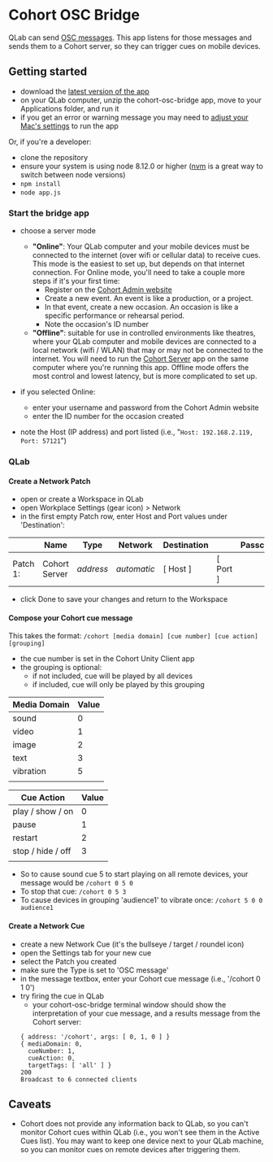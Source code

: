 # Cohort OSC Bridge
QLab can send [OSC messages](https://figure53.com/docs/qlab/v3/control/osc-cues/). This app listens for those messages and sends them to a Cohort server, so they can trigger cues on mobile devices.

## Getting started
- download the [latest version of the app](https://cohort.rocks/binaries/cohort-osc-bridge-v0.3.0.zip)
- on your QLab computer, unzip the cohort-osc-bridge app, move to your Applications folder, and run it
- if you get an error or warning message you may need to [adjust your Mac's settings](https://www.imore.com/how-open-apps-anywhere-macos-catalina-and-mojave) to run the app

Or, if you're a developer:
- clone the repository
- ensure your system is using node 8.12.0 or higher ([nvm](https://github.com/nvm-sh/nvm#installation-and-update) is a great way to switch between node versions)
- `npm install`
- `node app.js`

### Start the bridge app
- choose a server mode  
  - **"Online"**: Your QLab computer and your mobile devices must be connected to the internet (over wifi or cellular data) to receive cues. This mode is the easiest to set up, but depends on that internet connection. For Online mode, you'll need to take a couple more steps if it's your first time:
    - Register on the [Cohort Admin website](https://new.cohort.rocks/admin)
    - Create a new event. An event is like a production, or a project.
    - In that event, create a new occasion. An occasion is like a specific performance or rehearsal period.
    - Note the occasion's ID number
  - **"Offline"**: suitable for use in controlled environments like theatres, where your QLab computer and mobile devices are connected to a local network (wifi / WLAN) that may or may not be connected to the internet. You will need to run the [Cohort Server](https://github.com/jakemoves/cohort-server) app on the same computer where you're running this app. Offline mode offers the most control and lowest latency, but is more complicated to set up.

- if you selected Online:
  - enter your username and password from the Cohort Admin website
  - enter the ID number for the occasion created

- note the Host (IP address) and port listed (i.e., "`Host: 192.168.2.119, Port: 57121`")

### QLab

#### Create a Network Patch
- open or create a Workspace in QLab
- open Workplace Settings (gear icon) > Network
- in the first empty Patch row, enter Host and Port values under 'Destination':

|          | Name          | Type      | Network     | Destination |          | Passcode |
| ---------|---------------|-----------|-------------|-------------|----------|--------- |
| Patch 1: | Cohort Server | _address_ | _automatic_ | [ Host ]    | [ Port ] |          |

- click Done to save your changes and return to the Workspace


#### Compose your Cohort cue message
This takes the format:
`/cohort [media domain] [cue number] [cue action] [grouping]`

- the cue number is set in the Cohort Unity Client app
- the grouping is optional:
  - if not included, cue will be played by all devices
  - if included, cue will only be played by this grouping

| Media Domain | Value |
|--------------|-------|
| sound        | 0     |
| video        | 1     |
| image        | 2     |
| text         | 3     |
| vibration    | 5     |
|                      |

| Cue Action        | Value |
|-------------------|-------|
| play / show / on  | 0     |
| pause             | 1     |
| restart           | 2     |
| stop / hide / off | 3     | 
|                           |

- So to cause sound cue 5 to start playing on all remote devices, your message would be `/cohort 0 5 0`
- To stop that cue: `/cohort 0 5 3`
- To cause devices in grouping 'audience1' to vibrate once: `/cohort 5 0 0 audience1`

#### Create a Network Cue
- create a new Network Cue (it's the bullseye / target / roundel icon)
- open the Settings tab for your new cue
- select the Patch you created
- make sure the Type is set to 'OSC message'
- in the message textbox, enter your Cohort cue message (i.e., '/cohort 0 1 0')
- try firing the cue in QLab
  - your cohort-osc-bridge terminal window should show the interpretation of your cue message, and a results message from the Cohort server:
  ```
  { address: '/cohort', args: [ 0, 1, 0 ] }
  { mediaDomain: 0,
    cueNumber: 1,
    cueAction: 0,
    targetTags: [ 'all' ] }
  200
  Broadcast to 6 connected clients
  ```

## Caveats
- Cohort does not provide any information back to QLab, so you can't monitor Cohort cues within QLab (i.e., you won't see them in the Active Cues list). You may want to keep one device next to your QLab machine, so you can monitor cues on remote devices after triggering them.